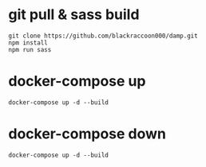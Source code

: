 # git pull & sass build
```
git clone https://github.com/blackraccoon000/damp.git
npm install
npm run sass
```

# docker-compose up
```
docker-compose up -d --build
```

# docker-compose down
```
docker-compose up -d --build
```